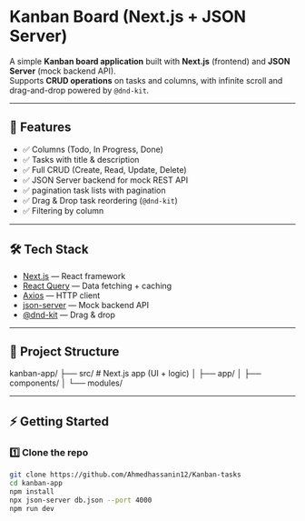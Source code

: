 # Kanban Board (Next.js + JSON Server)

A simple **Kanban board application** built with **Next.js** (frontend) and **JSON Server** (mock backend API).  
Supports **CRUD operations** on tasks and columns, with infinite scroll and drag-and-drop powered by `@dnd-kit`.

---

## 🚀 Features

- ✅ Columns (Todo, In Progress, Done)  
- ✅ Tasks with title & description  
- ✅ Full CRUD (Create, Read, Update, Delete)  
- ✅ JSON Server backend for mock REST API  
- ✅ pagination task lists with pagination  
- ✅ Drag & Drop task reordering (`@dnd-kit`)  
- ✅ Filtering by column  

---

## 🛠️ Tech Stack

- [Next.js](https://nextjs.org/) — React framework  
- [React Query](https://tanstack.com/query) — Data fetching + caching  
- [Axios](https://axios-http.com/) — HTTP client  
- [json-server](https://github.com/typicode/json-server) — Mock backend API  
- [@dnd-kit](https://dndkit.com/) — Drag & drop  

---

## 📂 Project Structure
kanban-app/
├── src/ # Next.js app (UI + logic)
│ ├── app/
│ ├── components/
│ └── modules/


---

## ⚡ Getting Started

### 1️⃣ Clone the repo
```bash
git clone https://github.com/Ahmedhassanin12/Kanban-tasks
cd kanban-app
npm install
npx json-server db.json --port 4000
npm run dev

